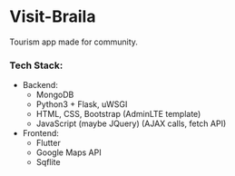 # Visit-Braila
Tourism app made for community.

### Tech Stack:
- Backend:
  - MongoDB
  - Python3 + Flask, uWSGI
  - HTML, CSS, Bootstrap (AdminLTE template) 
  - JavaScript (maybe JQuery) (AJAX calls, fetch API)
- Frontend:
  - Flutter 
  - Google Maps API
  - Sqflite
